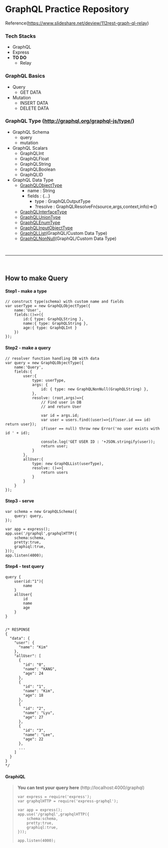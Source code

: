 # GraphQL Practice Repository
Reference(https://www.slideshare.net/deview/112rest-graph-ql-relay)
 
### Tech Stacks
* GraphQL
* Express
* **TO DO**
    * Relay

### GraphQL Basics
* Query
    * GET DATA
* Mutation
    * INSERT DATA
    * DELETE DATA

### GraphQL Type (http://graphql.org/graphql-js/type/)
* GraphQL Schema
    * query
    * mutation
* GraphQL Scalars
    * GraphQLInt
    * GraphQLFloat
    * GraphQLString
    * GraphQLBoolean
    * GraphQLID
* GraphQL Data Type
    * [GraphQLObjectType](http://graphql.org/graphql-js/type/#examples)
        * name : String
        * fields : {...}
            * type : GraphQLOutputType
            * ?resolve : GraphQLResolveFn(source,args,context,info)=>{}
    * [GraphQLInterfaceType](http://graphql.org/graphql-js/type/#example-2)
    * [GraphQLUnionType](http://graphql.org/graphql-js/type/#example-3)
    * [GraphQLEnumType](http://graphql.org/graphql-js/type/#example-4)
    * [GraphQLInputObjectType](http://graphql.org/graphql-js/type/#example-5)
    * [GraphQLList](http://graphql.org/graphql-js/type/#example-6)(GraphQL/Custom Data Type)
    * [GraphQLNonNull](http://graphql.org/graphql-js/type/#example-7)(GraphQL/Custom Data Type)

<br/>

***

<br/>

## How to make Query

#### Step1 - make a type
```
// construct type(schema) with custom name and fields
var userType = new GraphQLObjectType({
    name:'User',
    fields:()=>({
        id:{ type: GraphQLString },
        name:{ type: GraphQLString },
        age:{ type: GraphQLInt }
    })
});
```

#### Step2 - make a query
```
// resolver function handling DB with data
var query = new GraphQLObjectType({
    name:'Query',
    fields:{
        user:{
            type: userType,
            args: {
                id: { type: new GraphQLNonNull(GraphQLString) },
            },
            resolve: (root,args)=>{
                // Find user in DB
                // and return User
                
                var id = args.id;
                var user = users.find((user)=>{if(user.id === id) return user});
                if(user == null) throw new Error('no user exists with id ' + id);
                
                console.log('GET USER ID : '+JSON.stringify(user));
                return user;
            }
        },
        allUser:{
            type: new GraphQLList(userType),
            resolve: ()=>{
                return users
            }
        }
    }
});
```

#### Step3 - serve
```
var schema = new GraphQLSchema({
    query: query,
});
 
var app = express();
app.use('/graphql',graphqlHTTP({
    schema:schema,
    pretty:true,
    graphiql:true,
}));
app.listen(4000);
```

#### Step4 - test query
```
query {
    user(id:"1"){
        name
    }
    allUser{
        id
        name
        age
    }
}
 
 
/* RESPONSE
{
  "data": {
    "user": {
      "name": "Kim"
    },
    "allUser": [
      {
        "id": "0",
        "name": "KANG",
        "age": 24
      },
      {
        "id": "1",
        "name": "Kim",
        "age": 18
      },
      {
        "id": "2",
        "name": "Lyu",
        "age": 27
      },
      {
        "id": "3",
        "name": "Lee",
        "age": 22
      },
      ...
    ]
  }
}
*/
```

#### GraphiQL
> **You can test your query here** (http://localhost:4000/graphql)
> ```
> var express = require('express');
> var graphqlHTTP = require('express-graphql');
>  
> var app = express();
> app.use('/graphql',graphqlHTTP({
>     schema:schema,
>     pretty:true,
>     graphiql:true,
> }));
>  
> app.listen(4000);
> ```

